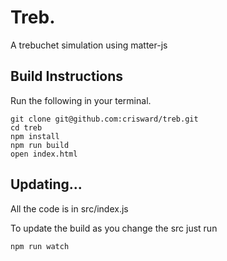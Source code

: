 # Treb.

A trebuchet simulation using matter-js


## Build Instructions

Run the following in your terminal.

```
git clone git@github.com:crisward/treb.git
cd treb
npm install
npm run build 
open index.html
```

## Updating...

All the code is in src/index.js 

To update the build as you change the src just run

```
npm run watch
```
